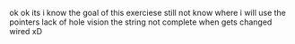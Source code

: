 ok ok its i know the goal of this exerciese
still not know where i will use the pointers lack of hole vision
the string not complete when gets changed wired xD